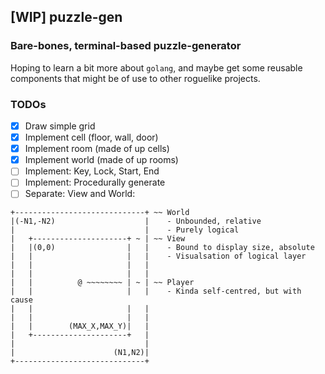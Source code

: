 ## [WIP] puzzle-gen

### Bare-bones, terminal-based puzzle-generator

Hoping to learn a bit more about `golang`, and maybe get some reusable
components that might be of use to other roguelike projects.

### TODOs

- [x] Draw simple grid
- [x] Implement cell (floor, wall, door)
- [x] Implement room (made of up cells)
- [x] Implement world (made of up rooms)
- [ ] Implement: Key, Lock, Start, End
- [ ] Implement: Procedurally generate
- [ ] Separate: View and World:

```
+-----------------------------+ ~~ World
|(-N1,-N2)                    |    - Unbounded, relative
|                             |    - Purely logical
|   +---------------------+ ~ | ~~ View
|   |(0,0)                |   |    - Bound to display size, absolute
|   |                     |   |    - Visualsation of logical layer
|   |                     |   |
|   |                     |   |
|   |          @ ~~~~~~~~ | ~ | ~~ Player
|   |                     |   |    - Kinda self-centred, but with cause
|   |                     |   |
|   |                     |   |
|   |        (MAX_X,MAX_Y)|   |
|   +---------------------+   |
|                             |
|                      (N1,N2)|
+-----------------------------+
```
